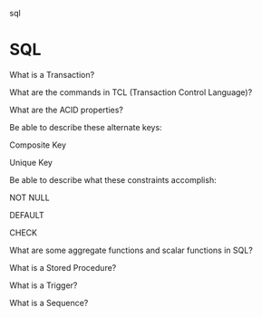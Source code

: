 sql

# SQL


What is a Transaction? 

What are the commands in TCL (Transaction Control Language)? 

What are the ACID properties? 
 

Be able to describe these alternate keys: 

Composite Key 

Unique Key 

Be able to describe what these constraints accomplish: 

NOT NULL 

DEFAULT 

CHECK 
 

What are some aggregate functions and scalar functions in SQL? 
 

What is a Stored Procedure? 

What is a Trigger? 

What is a Sequence? 

 